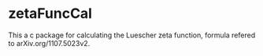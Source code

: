 zetaFuncCal
===========

This a c package for calculating the Luescher zeta function, formula refered to arXiv.org/1107.5023v2.
